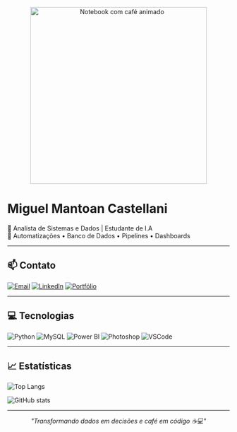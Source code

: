 <p align="center">
  <img src="https://cdn.dribbble.com/users/1854219/screenshots/14094651/media/ccd010d0a6d18c1adf77142be183a5d8.gif" width="400px" alt="Notebook com café animado" />
</p>

# Miguel Mantoan Castellani

🧠 Analista de Sistemas e Dados | Estudante de I.A  
💼 Automatizações • Banco de Dados • Pipelines • Dashboards  

---

## 📫 Contato

[![Email](https://img.shields.io/badge/Email-Direto-informational?style=flat&logo=gmail)](mailto:seuemail@email.com)
[![LinkedIn](https://img.shields.io/badge/LinkedIn-Perfil-informational?style=flat&logo=linkedin)](https://linkedin.com/in/seuusuario)
[![Portfólio](https://img.shields.io/badge/Portfólio-Site-informational?style=flat&logo=dev.to)](https://seusite.dev)

---

## 💻 Tecnologias

![Python](https://img.shields.io/badge/-Python-333?style=flat&logo=python)
![MySQL](https://img.shields.io/badge/-MySQL-333?style=flat&logo=mysql)
![Power BI](https://img.shields.io/badge/-Power%20BI-333?style=flat&logo=powerbi)
![Photoshop](https://img.shields.io/badge/-Photoshop-333?style=flat&logo=adobe-photoshop)
![VSCode](https://img.shields.io/badge/-VSCode-333?style=flat&logo=visual-studio-code)

---

## 📈 Estatísticas

![Top Langs](https://github-readme-stats.vercel.app/api/top-langs/?username=miguelcastell&layout=compact&theme=default)

![GitHub stats](https://github-readme-stats.vercel.app/api?username=miguelcastell&show_icons=true&theme=default)

---

<p align="center">
  <i>"Transformando dados em decisões e café em código ☕💻"</i>
</p>
